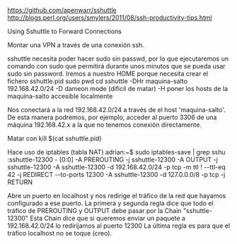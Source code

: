 https://github.com/apenwarr/sshuttle
http://blogs.perl.org/users/smylers/2011/08/ssh-productivity-tips.html

Using Sshuttle to Forward Connections

Montar una VPN a través de una conexión ssh.

sshuttle necesita poder hacer sudo sin passwd, por lo que ejecutaremos un comando con sudo que permitirá durante unos minutos que se pueda usar sudo sin password.
Iremos a nuestro HOME porque necesita crear el fichero sshuttle.pid
sudo pwd
cd
sshuttle -DHr maquina-salto 192.168.42.0/24
  -D dameon mode (dificil de matar)
  -H poner los hosts de la maquina-salto accesible localmente


Nos conectará a la red 192.168.42.0/24 a través de el host 'maquina-salto'.
De esta manera podremos, por ejemplo, acceder al puerto 3306 de una máquina 192.168.42.x a la que no tenemos conexión directamente.


Matar con
kill $(cat sshuttle.pid)


Hace uso de iptables (tabla NAT)
adrian:~$ sudo iptables-save | grep sshu
:sshuttle-12300 - [0:0]
-A PREROUTING -j sshuttle-12300
-A OUTPUT -j sshuttle-12300
-A sshuttle-12300 -d 192.168.42.0/24 -p tcp -m ttl ! --ttl-eq 42 -j REDIRECT --to-ports 12300
-A sshuttle-12300 -d 127.0.0.0/8 -p tcp -j RETURN

Abre un puerto en localhost y nos redirige el tráfico de la red que hayamos configurado a ese puerto.
La primera y segunda regla dice que todo el tráfico de PREROUTING y OUTPUT debe pasar por la Chain "sshuttle-12300"
Esta Chain dice que si queremos enviar un paquete a 192.168.42.0/24 lo redirijamos al puerto 12300
La última regla es para que el tráfico localhost no se toque (creo).
